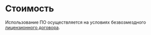# Стоимость

Использование ПО осуществляется на условиях безвозмездного [лицензионного договора](/docs_legal/legal_info/license_agreement).
